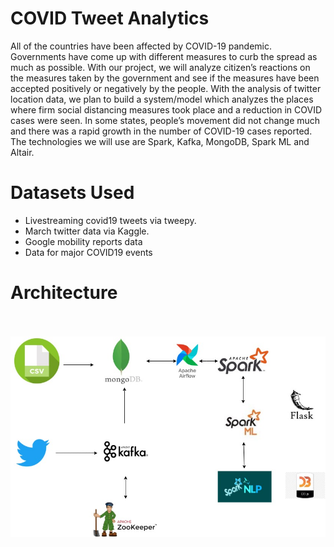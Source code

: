 # COVID Tweet Analytics

All of the countries have been affected by COVID-19 pandemic. Governments have come up with different measures to curb the spread as much as possible. With our project, we will analyze citizen’s reactions on the measures taken by the government and see if the measures have been accepted positively or negatively by the people. With the analysis of twitter location data, we plan to build a system/model which analyzes the places where firm social distancing measures took place and a reduction in COVID cases were seen. In some states, people’s movement did not change much and there was a rapid growth in the number of COVID-19 cases reported. The technologies we will use are Spark, Kafka, MongoDB, Spark ML and Altair.

# Datasets Used

* Livestreaming covid19 tweets via tweepy.
* March twitter data via Kaggle.
* Google mobility reports data
* Data for major COVID19 events 

# Architecture
<br></br>
![Architecture](img/architecture.jpeg)
